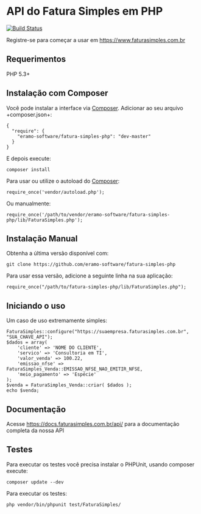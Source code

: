 API do Fatura Simples em PHP
========
[![Build Status](https://travis-ci.org/eramo-software/fatura-simples-php.svg?branch=master)](https://travis-ci.org/eramo-software/fatura-simples-php)

Registre-se para começar a usar em https://www.faturasimples.com.br

Requerimentos
------------

PHP 5.3+

Instalação com Composer
------------

Você pode instalar a interface via [Composer](http://getcomposer.org/). Adicionar ao seu arquivo +composer.json+:

    {
      "require": {
        "eramo-software/fatura-simples-php": "dev-master"
      }
    }
    
E depois execute:

    composer install

Para usar ou utilize o autoload do [Composer](https://getcomposer.org/doc/00-intro.md#autoloading):

    require_once('vendor/autoload.php');
    
Ou manualmente:

    require_once('/path/to/vendor/eramo-software/fatura-simples-php/lib/FaturaSimples.php');

Instalação Manual
------------

Obtenha a última versão disponível com:

    git clone https://github.com/eramo-software/fatura-simples-php

Para usar essa versão, adicione a seguinte linha na sua aplicação:

    require_once("/path/to/fatura-simples-php/lib/FaturaSimples.php");

Iniciando o uso
------------

Um caso de uso extremamente simples:

    FaturaSimples::configure("https://suaempresa.faturasimples.com.br", "SUA_CHAVE_API");
    $dados = array(
        'cliente' => 'NOME DO CLIENTE',
        'servico' => 'Consultoria em TI',
        'valor_venda' => 100.22,
        'emissao_nfse' => FaturaSimples_Venda::EMISSAO_NFSE_NAO_EMITIR_NFSE,
        'meio_pagamento' => 'Espécie'
    );
    $venda = FaturaSimples_Venda::criar( $dados );
    echo $venda;

Documentação
------------

Acesse https://docs.faturasimples.com.br/api/ para a documentação completa da nossa API

Testes
------------

Para executar os testes você precisa instalar o PHPUnit, usando composer execute:

    composer update --dev

Para executar os testes:

    php vendor/bin/phpunit test/FaturaSimples/




